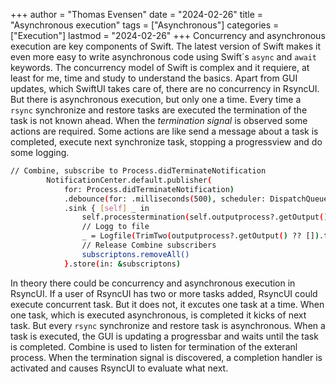 +++
author = "Thomas Evensen"
date = "2024-02-26"
title =  "Asynchronous execution"
tags = ["Asynchronous"]
categories = ["Execution"]
lastmod = "2024-02-26"
+++
Concurrency and asynchronous execution are key components of Swift. The latest version of Swift makes it even more easy to write asynchronous code using Swift´s `async` and `await` keywords. The concurrency model of Swift is complex and it requiere, at least for me, time and study to understand the basics. Apart from GUI updates, which SwiftUI takes care of, there are no concurrency in RsyncUI. But there is asynchronous execution, but only one a time.  Every time a `rsync` synchronize and restore tasks are executed the termination of the task is not known ahead.  When the *termination signal* is observed some actions are required. Some actions are like send a message about a task is completed, execute next synchronize task, stopping a progressview and do some logging.  

```bash
// Combine, subscribe to Process.didTerminateNotification
        NotificationCenter.default.publisher(
            for: Process.didTerminateNotification)
            .debounce(for: .milliseconds(500), scheduler: DispatchQueue.main)
            .sink { [self] _ in
                self.processtermination(self.outputprocess?.getOutput(), self.config?.hiddenID)
                // Logg to file
                _ = Logfile(TrimTwo(outputprocess?.getOutput() ?? []).trimmeddata, error: false)
                // Release Combine subscribers
                subscriptons.removeAll()
            }.store(in: &subscriptons)
```
In theory there could be concurrency and asynchronous execution in RsyncUI. If a user of RsyncUI has two or more tasks added, RsyncUI could execute concurrent task. But it does not, it excutes one task at a time. When one task, which is executed asynchronous, is completed it kicks of next task. But every  `rsync` synchronize and restore task is asynchronous. When a task is executed, the GUI is updating a progressbar and waits until the task is completed. Combine is used to listen for termination of the exteranl process. When the termination signal is discovered, a completion handler is activated and causes RsyncUI to evaluate what next.